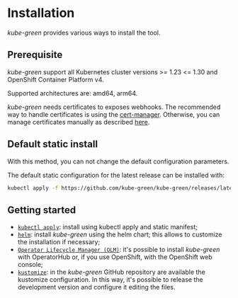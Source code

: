 # Installation

*kube-green* provides various ways to install the tool.

## Prerequisite

*kube-green* support all Kubernetes cluster versions >= 1.23 &lt;= 1.30 and OpenShift Container Platform v4.

Supported architectures are: amd64, arm64.

*kube-green* needs certificates to exposes webhooks. The recommended way to handle certificates is using the [cert-manager](https://cert-manager.io/docs/installation/). Otherwise, you can manage certificates manually as described [here](../advanced/webhook-cert-management.md).

## Default static install

With this method, you can not change the default configuration parameters.

The default static configuration for the latest release can be installed with:

```sh
kubectl apply -f https://github.com/kube-green/kube-green/releases/latest/download/kube-green.yaml
```

## Getting started

* [`kubectl apply`](./install.md#kubectl-apply): install using kubectl apply and static manifest;
* [`helm`](./install.md#helm-chart): install *kube-green* using the helm chart; this allows to customize the installation if necessary;
* [`Operator Lifecycle Manager (OLM)`](./install.md#operator-lifecycle-manager-olm): it's possible to install *kube-green* with OperatorHub or, if you use OpenShift, with the OpenShift web console;
* [`kustomize`](./install.md#kustomize): in the *kube-green* GitHub repository are available the kustomize configuration. In this way, it's possible to release the development version and configure it editing the files.
